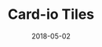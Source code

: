 ---
title: Card-io Tiles
category: game
tweet: https://twitter.com/DavidKButlerUoA/status/991532710953762816
date: 2018-05-02
source: https://twitter.com/panlepan/status/991432222522691584
file: 
solutions: 
---